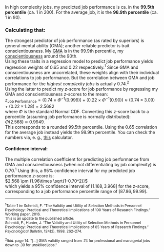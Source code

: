 In high complexity jobs, my predicted job performance is ca. in the **99.5th percentile** (ca. 1 in 200). For the average job, it is the **98.9th percentile** (ca. 1 in 90). 

### Calculating that:
The strongest predictor of job performance (as rated by superiors) is general mental ability (GMA); another reliable predictor is trait conscientiousness. My [GMA](README-g.md) is in the 99.9th percentile, my [conscientiousness](Big-Five/README.md) around the 90th.  
Using these traits in a regression model to predict job performance yields regression weights of $0.65$ and $0.22$ respectively.<sup>1</sup> Since GMA and conscientiousness are uncorrelated, these weights align with their individual correlations to job performance. But the correlation between GMA and job performance for the *highest complexity jobs* is actually $0.74$.<sup>2</sup>  
Using the latter to predict my $z$-score for job performance by regressing my GMA and conscientiousness $z$-scores to the mean:  
$z_{\text{Job Performance}}=(0.74\times\Phi^{-1}(0.999))+(0.22\times\Phi^{-1}(0.90))\approx (0.74×3.09)+(0.22×1.28)=2.5682$  
where $\Phi$ is the standard Normal CDF. Converting this $z$-score back to a percentile (assuming job performance is normally distributed):  
$\Phi(2.568)\approx0.9949$.  
This corresponds to a rounded 99.5th percentile. Using the $0.65$ correlation for the average job instead yields the 98.9th percentile. You can check the numbers via, e. g., [this](https://stattrek.com/online-calculator/normal) calculator. 

#### Confidence interval:  
The multiple correlation coefficient for predicting job performance from GMA and conscientiousness (when not differentiating by job complexity) is $0.70$.<sup>1</sup> Using this, a 95% confidence interval for my predicted job performance $z$-score is:    
$2.568 \pm (1.96\times \sqrt{1-0.70^2})$  
which yields a 95% confidence interval of $[1.168,3.968]$ for the $z$-score, corresponding to a job performance percentile range of $[87.86, 99.99]$.

---
<small>
<sup>1</sup>Table 1 in: Schmidt, F. “The Validity and Utility of Selection Methods in Personnel Psychology: Practical and Theoretical Implications of 100 Years of Research Findings.” Working paper, 2016.  <br>
This is an update to the published article:<br>  
Schmidt, F., Hunter, J. “The Validity and Utility of Selection Methods in Personnel Psychology: Practical and Theoretical Implications of 85 Years of Research Findings.” <i>Psychological Bulletin</i>, 124(2), 1998. 262–274.
<br><br>
<sup>2</sup><i>Ibid.</i> page 14: "[...] GMA validity
ranged from .74 for professional and managerial jobs down to .39 for unskilled jobs."
</small>
